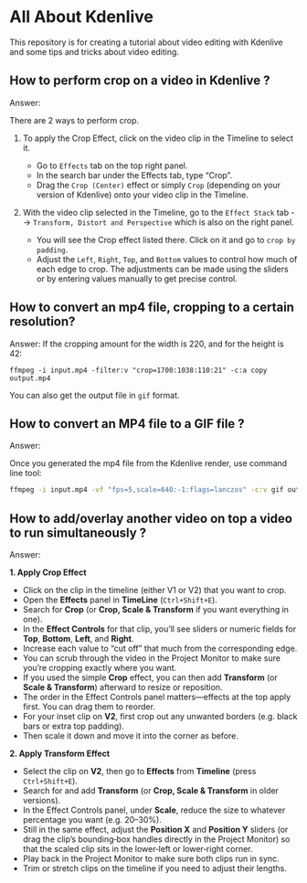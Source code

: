 # All About Kdenlive
This repository is for creating a tutorial about video editing with Kdenlive and some tips and tricks about video editing.

## How to perform crop on a video in Kdenlive ?
Answer:

There are 2 ways to perform crop.

1. To apply the Crop Effect, click on the video clip in the Timeline to select it.
   - Go to `Effects` tab on the top right panel.
   - In the search bar under the Effects tab, type “Crop”.
   - Drag the `Crop (Center)` effect or simply `Crop` (depending on your version of Kdenlive) onto your video clip in the Timeline.

2. With the video clip selected in the Timeline, go to the `Effect Stack` tab --> `Transform, Distort and Perspective` which is also on the right panel.
   - You will see the Crop effect listed there. Click on it and go to `crop by padding`.
   - Adjust the `Left`, `Right`, `Top`, and `Bottom` values to control how much of each edge to crop. The adjustments can be made using the sliders or by entering values manually to get precise control.

## How to convert an mp4 file, cropping to a certain resolution?
Answer:
If the cropping amount for the width is 220, and for the height is 42: 
```
ffmpeg -i input.mp4 -filter:v "crop=1700:1038:110:21" -c:a copy output.mp4
```
You can also get the output file in `gif` format.

## How to convert an MP4 file to a GIF file ?
Answer:

Once you generated the mp4 file from the Kdenlive render, use command line tool:
```bash
ffmpeg -i input.mp4 -vf "fps=5,scale=640:-1:flags=lanczos" -c:v gif output.gif
```
## How to add/overlay another video on top a video to run simultaneously ?
Answer:

**1. Apply Crop Effect**
* Click on the clip in the timeline (either V1 or V2) that you want to crop.
* Open the **Effects** panel in **TimeLine** (`Ctrl+Shift+E`).
* Search for **Crop** (or **Crop, Scale & Transform** if you want everything in one).
* In the **Effect Controls** for that clip, you’ll see sliders or numeric fields for **Top**, **Bottom**, **Left**, and **Right**.
* Increase each value to “cut off” that much from the corresponding edge.
* You can scrub through the video in the Project Monitor to make sure you’re cropping exactly where you want.
* If you used the simple **Crop** effect, you can then add **Transform** (or **Scale & Transform**) afterward to resize or reposition.
* The order in the Effect Controls panel matters—effects at the top apply first. You can drag them to reorder.
* For your inset clip on **V2**, first crop out any unwanted borders (e.g. black bars or extra top padding).
* Then scale it down and move it into the corner as before.


**2. Apply Transform Effect**

* Select the clip on **V2**, then go to **Effects** from **Timeline** (press `Ctrl+Shift+E`).
* Search for and add **Transform** (or **Crop, Scale & Transform** in older versions).
* In the Effect Controls panel, under **Scale**, reduce the size to whatever percentage you want (e.g. 20–30%).
* Still in the same effect, adjust the **Position X** and **Position Y** sliders (or drag the clip’s bounding‑box handles directly in the Project Monitor) so that the scaled clip sits in the lower‑left or lower‑right corner.
* Play back in the Project Monitor to make sure both clips run in sync.
* Trim or stretch clips on the timeline if you need to adjust their lengths.



